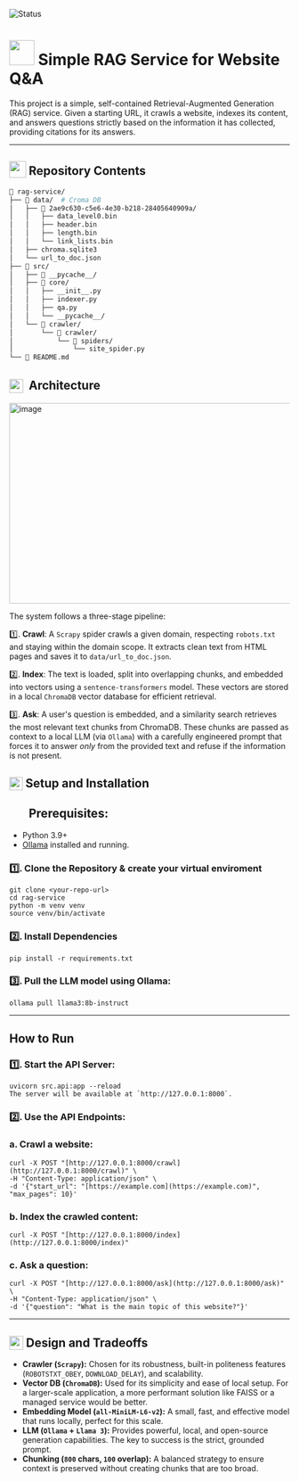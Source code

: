 ![Status](https://img.shields.io/badge/status-complete-brightgreen)
# <img src="https://github.com/user-attachments/assets/ed86026d-6c9d-4fc3-b324-b58defa239de" width="45px"> Simple RAG Service for Website Q&A
This project is a simple, self-contained Retrieval-Augmented Generation (RAG) service. Given a starting URL, it crawls a website, indexes its content, and answers questions strictly based on the information it has collected, providing citations for its answers.

---
## <img src="https://github.com/user-attachments/assets/f3dcee8e-e008-457a-97fb-d3848b425713" height="30px" style="vertical-align:text-bottom;"> Repository Contents

```bash
📁 rag-service/
├── 📁 data/  # Croma DB
│   ├── 📁 2ae9c630-c5e6-4e30-b218-28405640909a/
│   │   ├── data_level0.bin
│   │   ├── header.bin
│   │   ├── length.bin
│   │   └── link_lists.bin
│   ├── chroma.sqlite3
│   └── url_to_doc.json
├── 📁 src/
│   ├── 📁 __pycache__/
│   ├── 📁 core/
│   │   ├── __init__.py
│   │   ├── indexer.py
│   │   ├── qa.py
│   │   └── __pycache__/
│   └── 📁 crawler/
│       └── 📁 crawler/
│           └── 📁 spiders/
│               └── site_spider.py
└── 📄 README.md

```
## <img src="https://github.com/user-attachments/assets/c867040d-ee55-406b-959b-332d3d9997b1" height="25px" style="vertical-align: middle; margin-right: 5px;"> Architecture
<img width="761" height="360" alt="image" src="https://github.com/user-attachments/assets/b552a692-091d-441d-bc71-ccb3fae66a0d" />

The system follows a three-stage pipeline:

1️⃣.  **Crawl**: A `Scrapy` spider crawls a given domain, respecting `robots.txt` and staying within the domain scope. It extracts clean text from HTML pages and saves it to `data/url_to_doc.json`.

2️⃣.  **Index**: The text is loaded, split into overlapping chunks, and embedded into vectors using a `sentence-transformers` model. These vectors are stored in a local `ChromaDB` vector database for efficient retrieval.

3️⃣.  **Ask**: A user's question is embedded, and a similarity search retrieves the most relevant text chunks from ChromaDB. These chunks are passed as context to a local LLM (via `Ollama`) with a carefully engineered prompt that forces it to answer *only* from the provided text and refuse if the information is not present.



## <img src="https://github.com/user-attachments/assets/6672ee8c-15ed-4fb5-9cd5-63c04ac747c1" height="24px" style="vertical-align:bottom;">  Setup and Installation

## <img src="https://github.com/user-attachments/assets/dcdcffb4-c4e2-40ee-84cc-aca8612d257e" height="30px" style="vertical-align: text-bottom; margin-bottom:-3050px;"> Prerequisites:
* Python 3.9+
* [Ollama](https://ollama.com/) installed and running.

### 1️⃣. Clone the Repository & create your virtual enviroment

    git clone <your-repo-url>
    cd rag-service
    python -m venv venv
    source venv/bin/activate


### 2️⃣. Install Dependencies
    
    pip install -r requirements.txt


### 3️⃣. Pull the LLM model using Ollama:

    ollama pull llama3:8b-instruct


---

## How to Run

### 1️⃣. Start the API Server:

    uvicorn src.api:app --reload
    The server will be available at `http://127.0.0.1:8000`.

### 2️⃣. Use the API Endpoints:

### a. Crawl a website:
    
    curl -X POST "[http://127.0.0.1:8000/crawl](http://127.0.0.1:8000/crawl)" \
    -H "Content-Type: application/json" \
    -d '{"start_url": "[https://example.com](https://example.com)", "max_pages": 10}'
    

### b. Index the crawled content:
   
    curl -X POST "[http://127.0.0.1:8000/index](http://127.0.0.1:8000/index)"
    

### c. Ask a question:
    
    curl -X POST "[http://127.0.0.1:8000/ask](http://127.0.0.1:8000/ask)" \
    -H "Content-Type: application/json" \
    -d '{"question": "What is the main topic of this website?"}'
    

---

## <img src="https://github.com/user-attachments/assets/612137fd-b2de-411c-acd7-f94c4811e9f2" height="25px" style="vertical-align:text-bottom;"> Design and Tradeoffs

* **Crawler (`Scrapy`):** Chosen for its robustness, built-in politeness features (`ROBOTSTXT_OBEY`, `DOWNLOAD_DELAY`), and scalability.
* **Vector DB (`ChromaDB`):** Used for its simplicity and ease of local setup. For a larger-scale application, a more performant solution like FAISS or a managed service would be better.
* **Embedding Model (`all-MiniLM-L6-v2`):** A small, fast, and effective model that runs locally, perfect for this scale.
* **LLM (`Ollama` + `Llama 3`):** Provides powerful, local, and open-source generation capabilities. The key to success is the strict, grounded prompt.
* **Chunking (`800` chars, `100` overlap):** A balanced strategy to ensure context is preserved without creating chunks that are too broad.
